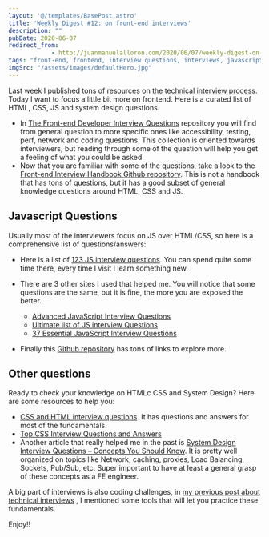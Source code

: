 ```yaml
---
layout: '@/templates/BasePost.astro'
title: 'Weekly Digest #12: on front-end interviews'
description: ""
pubDate: 2020-06-07
redirect_from: 
            - http://juanmanuelalloron.com/2020/06/07/weekly-digest-on-front-end-interviews/
tags: "front-end, frontend, interview questions, interviews, javascript, tech interview, Weekly Digest"
imgSrc: "/assets/images/defaultHero.jpg"
---
```

Last week I published tons of resources on [the technical interview process](https://juanmanuelalloron.com/2020/05/31/weekly-digest-on-technical-interviews/). Today I want to focus a little bit more on frontend. Here is a curated list of HTML, CSS, JS and system design questions.

- In [The Front-end Developer Interview Questions](https://github.com/h5bp/Front-end-Developer-Interview-Questions) repository you will find from general question to more specific ones like accessibility, testing, perf, network and coding questions. This collection is oriented towards interviewers, but reading through some of the question will help you get a feeling of what you could be asked.
- Now that you are familiar with some of the questions, take a look to the [Front-end Interview Handbook Github repository](https://github.com/yangshun/front-end-interview-handbook). This is not a handbook that has tons of questions, but it has a good subset of general knowledge questions around HTML, CSS and JS.

## Javascript Questions

Usually most of the interviewers focus on JS over HTML/CSS, so here is a comprehensive list of questions/answers:

- Here is a list of [123 JS interview questions](https://github.com/ganqqwerty/123-Essential-JavaScript-Interview-Questions). You can spend quite some time there, every time I visit I learn something new.

- There are 3 other sites I used that helped me. You will notice that some questions are the same, but it is fine, the more you are exposed the better.

  - [Advanced JavaScript Interview Questions](https://codersera.com/blog/advanced-javascript-interview-questions/)
  - [Ultimate list of JS interview Questions](https://blog.soshace.com/ultimate-list-of-javascript-interview-questions/)
  - [37 Essential JavaScript Interview Questions](https://www.toptal.com/javascript/interview-questions)

- Finally this [Github repository](https://github.com/vvscode/js--interview-questions) has tons of links to explore more.

## Other questions

Ready to check your knowledge on HTMLc CSS and System Design? Here are some resources to help you:

- [CSS and HTML interview questions](https://gist.github.com/marko-jankovic/22ad55fae467e72d0312). It has questions and answers for most of the fundamentals.
- [Top CSS Interview Questions and Answers](https://codersera.com/blog/top-css-interview-questions-and-answers/)
- Another article that really helped me in the past is [System Design Interview Questions – Concepts You Should Know](https://www.freecodecamp.org/news/systems-design-for-interviews/). It is pretty well organized on topics like Network, caching, proxies, Load Balancing, Sockets, Pub/Sub, etc. Super important to have at least a general grasp of these concepts as a FE engineer.

A big part of interviews is also coding challenges, in [my previous post about technical interviews](https://juanmanuelalloron.com/2020/05/31/weekly-digest-on-technical-interviews) , I mentioned some tools that will let you practice these fundamentals.

Enjoy!!
